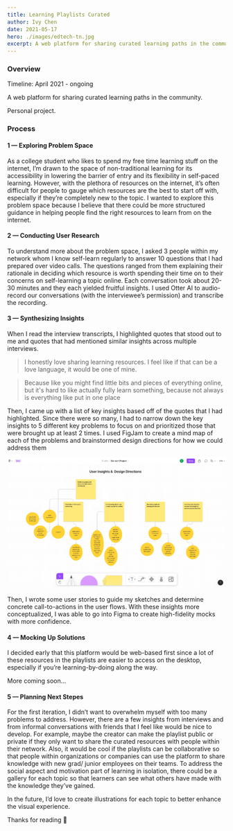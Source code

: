 ```yaml
---
title: Learning Playlists Curated
author: Ivy Chen
date: 2021-05-17
hero: ./images/edtech-tn.jpg
excerpt: A web platform for sharing curated learning paths in the community
---
```


### Overview


Timeline: April 2021 - ongoing 

A web platform for sharing curated learning paths in the community.

Personal project.


### Process 


#### 1 — Exploring Problem Space 

As a college student who likes to spend my free time learning stuff on the internet, I’m drawn to the space of non-traditional learning for its accessibility in lowering the barrier of entry and its flexibility in self-paced learning. However, with the plethora of resources on the internet, it’s often difficult for people to gauge which resources are the best to start off with, especially if they’re completely new to the topic. I wanted to explore this problem space because I believe that there could be more structured guidance in helping people find the right resources to learn from on the internet. 

#### 2 — Conducting User Research 

To understand more about the problem space, I asked 3 people within my network whom I know self-learn regularly to answer 10 questions that I had prepared over video calls. The questions ranged from them explaining their rationale in deciding which resource is worth spending their time on to their concerns on self-learning a topic online. Each conversation took about 20-30 minutes and they each yielded fruitful insights. I used Otter AI to audio-record our conversations (with the interviewee’s permission) and transcribe the recording.

#### 3 — Synthesizing Insights  

When I read the interview transcripts, I highlighted quotes that stood out to me and quotes that had mentioned similar insights across multiple interviews. 

>I honestly love sharing learning resources. I feel like if that can be a love language, it would be one of mine.

>Because like you might find little bits and pieces of everything online, but it's hard to like actually fully learn something, because not always is everything like put in one place

Then, I came up with a list of key insights based off of the quotes that I had highlighted. Since there were so many, I had to narrow down the key insights to 5 different key problems to focus on and prioritized those that were brought up at least 2 times. I used FigJam to create a mind map of each of the problems and brainstormed design directions for how we could address them

<div className="Image__Small">
  <img
    src="./images/edtech-figjam.jpg"
    title="figjam"
    alt="Alt text"
  />
</div>

Then, I wrote some user stories to guide my sketches and determine concrete call-to-actions in the user flows. With these insights more conceptualized, I was able to go into Figma to create high-fidelity mocks with more confidence. 


#### 4 — Mocking Up Solutions

I decided early that this platform would be web-based first since a lot of these resources in the playlists are easier to access on the desktop, especially if you’re learning-by-doing along the way. 

More coming soon...


#### 5 — Planning Next Stepes

For the first iteration, I didn’t want to overwhelm myself with too many problems to address. However, there are a few insights from interviews and from informal conversations with friends that I feel like would be nice to develop. For example, maybe the creator can make the playlist public or private if they only want to share the curated resources with people within their network. Also, it would be cool if the playlists can be collaborative so that people within organizations or companies can use the platform to share knowledge with new grad/ junior employees on their teams. To address the social aspect and motivation part of learning in isolation, there could be a gallery for each topic so that learners can see what others have made with the knowledge they’ve gained. 

In the future, I’d love to create illustrations for each topic to better enhance the visual experience.

Thanks for reading 💜 